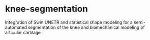 # knee-segmentation
Integration of Swin UNETR and statistical shape modeling for a semi-automated segmentation of the knee and biomechanical modeling of articular cartilage
